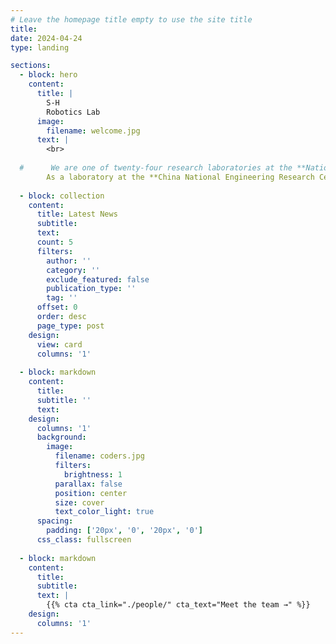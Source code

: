 ```yaml
---
# Leave the homepage title empty to use the site title
title:
date: 2024-04-24
type: landing

sections:
  - block: hero
    content:
      title: |
        S-H
        Robotics Lab
      image:
        filename: welcome.jpg
      text: |
        <br>
        
  #      We are one of twenty-four research laboratories at the **National Engineering Research Center for Information Technology in Agriculture (Nercita)** in Beijing, China. 
        As a laboratory at the **China National Engineering Research Center for Information Technology in Agriculture (Nercita)**, we focus on advancing key technologies and their applications in strawberry harvesting robots, laser weeding robots, and robotic systems for protected tomato cultivation. By leveraging cutting-edge technologies in robotics, artificial intelligence, and horticulture, we aim to overcome technical challenges and develop fully autonomous robotic systems that are practical and beneficial for farmers.
  
  - block: collection
    content:
      title: Latest News
      subtitle:
      text:
      count: 5
      filters:
        author: ''
        category: ''
        exclude_featured: false
        publication_type: ''
        tag: ''
      offset: 0
      order: desc
      page_type: post
    design:
      view: card
      columns: '1'
  
  - block: markdown
    content:
      title:
      subtitle: ''
      text:
    design:
      columns: '1'
      background:
        image: 
          filename: coders.jpg
          filters:
            brightness: 1
          parallax: false
          position: center
          size: cover
          text_color_light: true
      spacing:
        padding: ['20px', '0', '20px', '0']
      css_class: fullscreen
  
  - block: markdown
    content:
      title:
      subtitle:
      text: |
        {{% cta cta_link="./people/" cta_text="Meet the team →" %}}
    design:
      columns: '1'
---
```

